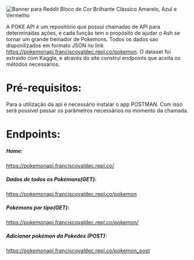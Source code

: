 ![Banner para Reddit Bloco de Cor Brilhante Clássico Amarelo, Azul e Vermelho](https://user-images.githubusercontent.com/76532722/236693898-b1714060-2851-4db1-9dc9-4fc649576bd2.png)


A POKE API é um repositório que possui chamadas de API para determinadas ações, e cada função tem o propósito de ajudar o Ash se tornar um grande treinador de Pokemons.
Todos os dados sao disponilizados em formato JSON no link <https://pokemonapi.franciscovaldec.repl.co/pokemon>. O dataset foi extraido com Kaggle, e através do site construí endpoints que aceita os métodos necessários.

# Pré-requisitos:

Para a utilização da api é necessário instalar o app POSTMAN. Com isso será possível passar os parâmetros necessários no momento da chamada.

# Endpoints:

##### Home:
https://pokemonapi.franciscovaldec.repl.co/

##### Dados de todos os Pokémons(GET):
https://pokemonapi.franciscovaldec.repl.co/pokemon

##### Pokémons por tipo(GET):
https://pokemonapi.franciscovaldec.repl.co/pokemon/<type>

##### Adicionar pokémon da Pokedex (POST):
https://pokemonapi.franciscovaldec.repl.co/pokemon_post

